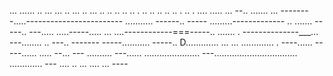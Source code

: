 ... ...... .. ... ... .. ... .. ... .. .. .. .. .. . .. .. .. .. .. . .. . .... 
..... ...
--.. .......
... --------.....------------------------
........... ------.. -----
.........-------------
.. ....... -----.. 
---..... .....-----..... 
... ....------------===-----.. ....... . 
--------------___... ---........ .. ---.. -------
-----........... -----.. D............. 
... ... ............. . ----...... -----...... ..... --... ---
.......... ---...... 
...................... 
---................................. 
............. ---
.... 
.. 
... ....    ... ----
